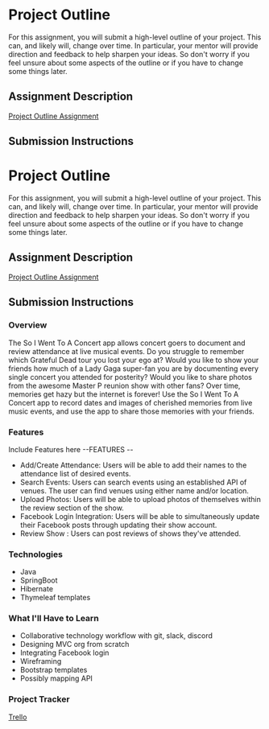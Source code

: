 # Project Outline
For this assignment, you will submit a high-level outline of your project. This can, and likely will, change over time. In particular, your mentor will provide direction and feedback to help sharpen your ideas. So don't worry if you feel unsure about some aspects of the outline or if you have to change some things later.

## Assignment Description
[Project Outline Assignment](https://education.launchcode.org/liftoff/modules/assignments/project-outline)

## Submission Instructions

# Project Outline
For this assignment, you will submit a high-level outline of your project. This can, and likely will, change over time. In particular, your mentor will provide direction and feedback to help sharpen your ideas. So don't worry if you feel unsure about some aspects of the outline or if you have to change some things later.
## Assignment Description
[Project Outline Assignment](https://education.launchcode.org/liftoff/modules/assignments/project-outline)
## Submission Instructions
### Overview
The So I Went To A Concert app allows concert goers to document and review attendance at live musical events.
Do you struggle to remember which Grateful Dead tour you lost your ego at? Would you like to show your friends how much of a Lady Gaga super-fan you are by documenting every single concert you attended for posterity? Would you like to share photos from the awesome Master P reunion show with other fans?
Over time, memories get hazy but the internet is forever! Use the So I Went To A Concert app to record dates and images of cherished memories from live music events, and use the app to share those memories with your friends.
### Features
Include Features here
--FEATURES --
- Add/Create Attendance: Users will be able to add their names to the attendance list of desired events.
- Search Events: Users can search events using an established API of venues. The user can find venues using either name and/or location.
- Upload Photos: Users will be able to upload photos of themselves within the review section of the show.
- Facebook Login Integration: Users will be able to simultaneously update their Facebook posts through updating their show account.
- Review Show : Users can post reviews of shows they've attended.
### Technologies
- Java
- SpringBoot
- Hibernate
- Thymeleaf templates
### What I'll Have to Learn
- Collaborative technology workflow with git, slack, discord
- Designing MVC org from scratch
- Integrating Facebook login
- Wireframing
- Bootstrap templates
- Possibly mapping API
### Project Tracker
[Trello](https://trello.com/b/22sfLhxw/liftoff2021)
